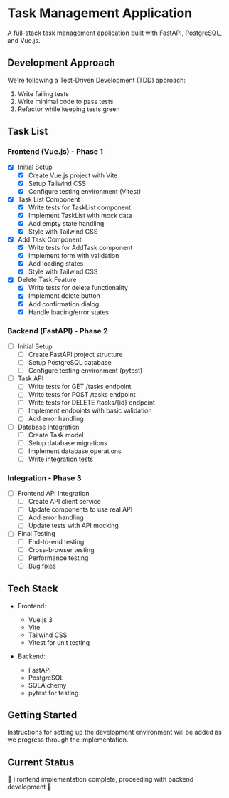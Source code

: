 # Task Management Application

A full-stack task management application built with FastAPI, PostgreSQL, and Vue.js.

## Development Approach

We're following a Test-Driven Development (TDD) approach:

1. Write failing tests
2. Write minimal code to pass tests
3. Refactor while keeping tests green

## Task List

### Frontend (Vue.js) - Phase 1

- [x] Initial Setup
  - [x] Create Vue.js project with Vite
  - [x] Setup Tailwind CSS
  - [x] Configure testing environment (Vitest)

- [x] Task List Component
  - [x] Write tests for TaskList component
  - [x] Implement TaskList with mock data
  - [x] Add empty state handling
  - [x] Style with Tailwind CSS

- [x] Add Task Component
  - [x] Write tests for AddTask component
  - [x] Implement form with validation
  - [x] Add loading states
  - [x] Style with Tailwind CSS

- [x] Delete Task Feature
  - [x] Write tests for delete functionality
  - [x] Implement delete button
  - [x] Add confirmation dialog
  - [x] Handle loading/error states

### Backend (FastAPI) - Phase 2

- [ ] Initial Setup
  - [ ] Create FastAPI project structure
  - [ ] Setup PostgreSQL database
  - [ ] Configure testing environment (pytest)

- [ ] Task API
  - [ ] Write tests for GET /tasks endpoint
  - [ ] Write tests for POST /tasks endpoint
  - [ ] Write tests for DELETE /tasks/{id} endpoint
  - [ ] Implement endpoints with basic validation
  - [ ] Add error handling

- [ ] Database Integration
  - [ ] Create Task model
  - [ ] Setup database migrations
  - [ ] Implement database operations
  - [ ] Write integration tests

### Integration - Phase 3

- [ ] Frontend API Integration
  - [ ] Create API client service
  - [ ] Update components to use real API
  - [ ] Add error handling
  - [ ] Update tests with API mocking

- [ ] Final Testing
  - [ ] End-to-end testing
  - [ ] Cross-browser testing
  - [ ] Performance testing
  - [ ] Bug fixes

## Tech Stack

- Frontend:
  - Vue.js 3
  - Vite
  - Tailwind CSS
  - Vitest for unit testing

- Backend:
  - FastAPI
  - PostgreSQL
  - SQLAlchemy
  - pytest for testing

## Getting Started

Instructions for setting up the development environment will be added as we progress through the implementation.

## Current Status

🚧 Frontend implementation complete, proceeding with backend development 🚧
